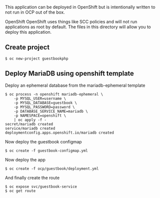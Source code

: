 This application can be deployed in OpenShift but is intentionally written to not run in OCP out of the box.

OpenShift OpenShift uses things like SCC policies and will not run applications as root by default. The files in this directory will allow you to deploy this application.

## Create project

```
$ oc new-project guestbookphp
```

## Deploy MariaDB using openshift template

Deploy an ephemeral database from the mariadb-ephemeral template

```
$ oc process -n openshift mariadb-ephemeral \
    -p MYSQL_USER=username \
    -p MYSQL_DATABASE=guestbook \
    -p MYSQL_PASSWORD=password \
    -p DATABASE_SERVICE_NAME=mariadb \
    -p NAMESPACE=openshift \
    | oc apply -f -
secret/mariadb created
service/mariadb created
deploymentconfig.apps.openshift.io/mariadb created
```

Now deploy the guestbook configmap

```
$ oc create -f guestbook-configmap.yml
```

Now deploy the app

```
$ oc create -f ocp/guestbook/deployment.yml
```

And finally create the route

```
$ oc expose svc/guestbook-service
$ oc get route
```
